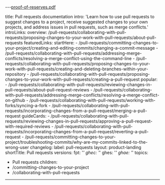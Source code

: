 ---[proof-of-reserves.pdf](https://github.com/github/docs/files/12539033/proof-of-reserves.pdf)

title: Pull requests documentation
intro: 'Learn how to use pull requests to suggest changes to a project, receive suggested changes to your own projects, and address issues in pull requests, such as merge conflicts.'
introLinks:
  overview: /pull-requests/collaborating-with-pull-requests/proposing-changes-to-your-work-with-pull-requests/about-pull-requests
featuredLinks:
  startHere:
    - /pull-requests/committing-changes-to-your-project/creating-and-editing-commits/changing-a-commit-message
    - /pull-requests/collaborating-with-pull-requests/addressing-merge-conflicts/resolving-a-merge-conflict-using-the-command-line
    - /pull-requests/collaborating-with-pull-requests/proposing-changes-to-your-work-with-pull-requests/creating-and-deleting-branches-within-your-repository
    - /pull-requests/collaborating-with-pull-requests/proposing-changes-to-your-work-with-pull-requests/creating-a-pull-request
  popular:
    - /pull-requests/collaborating-with-pull-requests/reviewing-changes-in-pull-requests/about-pull-request-reviews
    - /pull-requests/collaborating-with-pull-requests/addressing-merge-conflicts/resolving-a-merge-conflict-on-github
    - /pull-requests/collaborating-with-pull-requests/working-with-forks/syncing-a-fork
    - /pull-requests/collaborating-with-pull-requests/incorporating-changes-from-a-pull-request/merging-a-pull-request
  guideCards:
    - /pull-requests/collaborating-with-pull-requests/reviewing-changes-in-pull-requests/approving-a-pull-request-with-required-reviews
    - /pull-requests/collaborating-with-pull-requests/incorporating-changes-from-a-pull-request/reverting-a-pull-request
    - /pull-requests/committing-changes-to-your-project/troubleshooting-commits/why-are-my-commits-linked-to-the-wrong-user
changelog:
  label: pull-requests
layout: product-landing
shortTitle: Pull requests
versions:
  fpt: '*'
  ghec: '*'
  ghes: '*'
  ghae: '*'
topics:
  - Pull requests
children:
  - /committing-changes-to-your-project
  - /collaborating-with-pull-requests
---

